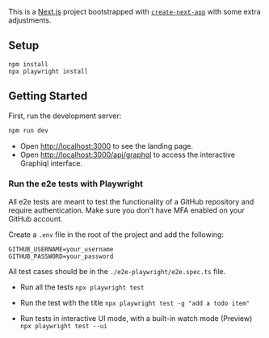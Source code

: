 This is a [Next.js](https://nextjs.org/) project bootstrapped with [`create-next-app`](https://github.com/vercel/next.js/tree/canary/packages/create-next-app) with some extra adjustments.

## Setup

```
npm install
npx playwright install
```

## Getting Started

First, run the development server:

```bash
npm run dev
```

- Open [http://localhost:3000](http://localhost:3000) to see the landing page.
- Open [http://localhost:3000/api/graphql](http://localhost:3000/api/graphql) to access the interactive Graphiql interface.

### Run the e2e tests with Playwright

All e2e tests are meant to test the functionality of a GitHub repository and require authentication. Make sure you don't have MFA enabled on your GitHub account.

Create a `.env` file in the root of the project and add the following:
```
GITHUB_USERNAME=your_username
GITHUB_PASSWORD=your_password
```

All test cases should be in the `./e2e-playwright/e2e.spec.ts` file.

* Run all the tests
  ```npx playwright test```

* Run the test with the title
  ```npx playwright test -g "add a todo item"```

* Run tests in interactive UI mode, with a built-in watch mode (Preview)
  ```npx playwright test --ui```
